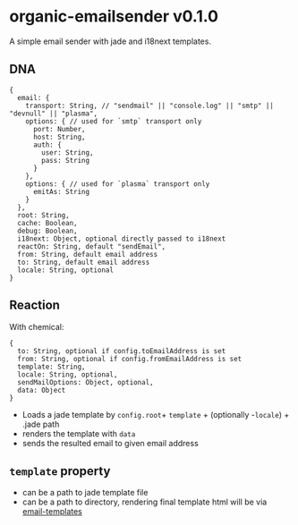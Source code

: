 # organic-emailsender v0.1.0

A simple email sender with jade and i18next templates.

## DNA

    {
      email: {
        transport: String, // "sendmail" || "console.log" || "smtp" || "devnull" || "plasma",
        options: { // used for `smtp` transport only
          port: Number,
          host: String,
          auth: {
            user: String,
            pass: String
          }
        },
        options: { // used for `plasma` transport only
          emitAs: String
        }
      },
      root: String,
      cache: Boolean,
      debug: Boolean,
      i18next: Object, optional directly passed to i18next
      reactOn: String, default "sendEmail",
      from: String, default email address
      to: String, default email address
      locale: String, optional
    }

## Reaction

With chemical:

    {
      to: String, optional if config.toEmailAddress is set
      from: String, optional if config.fromEmailAddress is set
      template: String,
      locale: String, optional,
      sendMailOptions: Object, optional,
      data: Object
    }

* Loads a jade template by `config.root`+ `template` + (optionally -`locale`) + .jade path
* renders the template with `data`
* sends the resulted email to given email address

## `template` property

  * can be a path to jade template file
  * can be a path to directory, rendering final template html will be via [email-templates](https://github.com/niftylettuce/node-email-templates)
